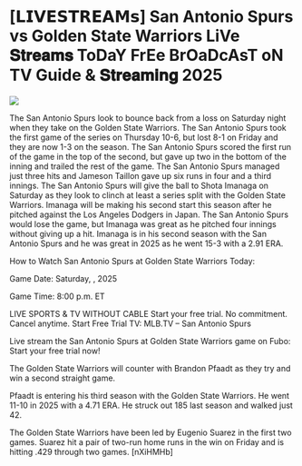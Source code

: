 # [𝗟𝗜𝗩𝗘𝗦𝗧𝗥𝗘𝗔𝗠𝘀] San Antonio Spurs vs Golden State Warriors LiVe 𝐒𝐭𝐫𝐞𝐚𝐦𝐬 ToDaY FrEe BrOaDcAsT oN TV Guide & 𝐒𝐭𝐫𝐞𝐚𝐦𝐢𝐧𝐠  2025  
  
  
[![](https://i.imgur.com/qSNzIqt.png)](https://movie.rssnews.media/cjekHroO.php)  
  
The San Antonio Spurs look to bounce back from a loss on Saturday night when they take on the Golden State Warriors. The San Antonio Spurs took the first game of the series on Thursday 10-6, but lost 8-1 on Friday and they are now 1-3 on the season. The San Antonio Spurs scored the first run of the game in the top of the second, but gave up two in the bottom of the inning and trailed the rest of the game. The San Antonio Spurs managed just three hits and Jameson Taillon gave up six runs in four and a third innings. The San Antonio Spurs will give the ball to Shota Imanaga on Saturday as they look to clinch at least a series split with the Golden State Warriors. Imanaga will be making his second start this season after he pitched against the Los Angeles Dodgers in Japan. The San Antonio Spurs would lose the game, but Imanaga was great as he pitched four innings without giving up a hit. Imanaga is in his second season with the San Antonio Spurs and he was great in 2025 as he went 15-3 with a 2.91 ERA.

How to Watch San Antonio Spurs at Golden State Warriors Today:

Game Date: Saturday, , 2025

Game Time: 8:00 p.m. ET

LIVE SPORTS & TV WITHOUT CABLE
Start your free trial. No commitment. Cancel anytime.
Start Free Trial
TV: MLB.TV – San Antonio Spurs

Live stream the San Antonio Spurs at Golden State Warriors game on Fubo: Start your free trial now!

The Golden State Warriors will counter with Brandon Pfaadt as they try and win a second straight game.

Pfaadt is entering his third season with the Golden State Warriors. He went 11-10 in 2025 with a 4.71 ERA. He struck out 185 last season and walked just 42.

The Golden State Warriors have been led by Eugenio Suarez in the first two games. Suarez hit a pair of two-run home runs in the win on Friday and is hitting .429 through two games. [nXiHMHb]